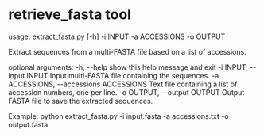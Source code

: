# retrieve_fasta tool

usage: extract_fasta.py [-h] -i INPUT -a ACCESSIONS -o OUTPUT

Extract sequences from a multi-FASTA file based on a list of accessions.

optional arguments:
  -h, --help            show this help message and exit
  -i INPUT, --input INPUT
                        Input multi-FASTA file containing the sequences.
  -a ACCESSIONS, --accessions ACCESSIONS
                        Text file containing a list of accession numbers, one per line.
  -o OUTPUT, --output OUTPUT
                        Output FASTA file to save the extracted sequences.

Example: python extract_fasta.py -i input.fasta -a accessions.txt -o output.fasta
